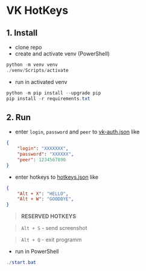 # VK HotKeys

## 1. Install

- clone repo
- create and activate venv (PowerShell)

```PowerShell
python -m venv venv
./venv/Scripts/activate
```

- run in activated venv

```PowerShell
python -m pip install --upgrade pip
pip install -r requirements.txt
```

## 2. Run

- enter `login`, `password` and `peer` to [vk-auth.json](./vk-auth.json) like

```json
{
    "login": "XXXXXXX",
    "password": "XXXXXX",
    "peer": 1234567890
}
```

- enter hotkeys to [hotkeys.json](./hotkeys.json) like

```json
{
    "Alt + X": "HELLO",
    "Alt + W": "GOODBYE",
}
```

> **RESERVED HOTKEYS**

> `Alt + S` - send screenshot

> `Alt + Q` - exit programm

- run in PowerShell

```PowerShell
./start.bat
```
